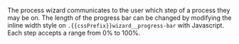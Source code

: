 The process wizard communicates to the user which step of a process they may be on. The length of the progress bar can be changed by modifying the inline width style on `.{{cssPrefix}}wizard__progress-bar` with Javascript. Each step accepts a range from 0% to 100%.
